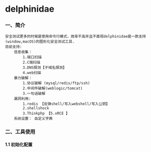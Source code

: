 # delphinidae
### 一、简介
```
安全测试更多的时候是使用命令行模式，效率不高并且不直观delphinidae是一款支持(window,macOS)的图形化安全测试工具.
目前支持:
	信息收集：
		1.端口扫描
		2.C端扫描
		3.DNS探测【子域名探测】
		4.web扫描
	暴力破解：
		1.协议破解 (mysql/redis/ftp/ssh)
		2.中间件破解(weblogic/tomcat)
		3.一句话破解
	漏洞利用:
		1.redis 【反弹shell/写入webshell/写入公钥】
		2.shellshock
		3.Thinkphp 【5.xRCE 】
	系统设置： 自定义字典
```

### 二、工具使用
#### 1.1 初始化配置


